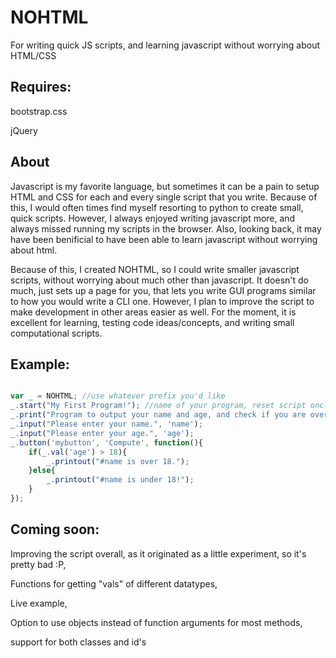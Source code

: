 NOHTML
======

For writing quick JS scripts, and learning javascript without worrying about HTML/CSS

Requires:
---------

bootstrap.css 


jQuery

About
-----

Javascript is my favorite language, but sometimes it can be a pain to setup HTML and CSS for each and every single script that you write. Because
of this, I would often times find myself resorting to python to create small, quick scripts. However, I always enjoyed writing javascript more, and always missed running my scripts in the browser. Also, looking back, it may have been benificial to have been able to learn javascript without worrying about html.  


Because of this, I created NOHTML, so I could write smaller javascript scripts, without worrying about much other than javascript.
It doesn't do much, just sets up a page for you, that lets you write GUI programs similar to how you would write a CLI one. However, I plan to improve the script to make development in other areas easier as well. For the moment, it is excellent for learning, testing code ideas/concepts, and
writing small computational scripts.

Example:
--------

~~~javascript

var _ = NOHTML; //use whatever prefix you'd like
_.start("My First Program!"); //name of your program, reset script onclick
_.print("Program to output your name and age, and check if you are over 18.");
_.input("Please enter your name.", 'name');
_.input("Please enter your age.", 'age');
_.button('mybutton', 'Compute', function(){
	if(_.val('age') > 18){
		_.printout("#name is over 18.");
	}else{
		_.printout("#name is under 18!");
	}
});

~~~~

Coming soon:
------------

Improving the script overall, as it originated as a little experiment, so it's pretty bad :P,  

Functions for getting "vals" of different datatypes,  

Live example,  

Option to use objects instead of function arguments for most methods,  

support for both classes and id's  

